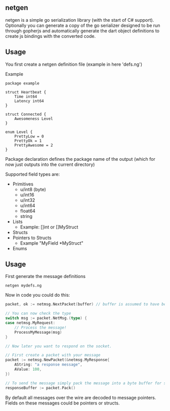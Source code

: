 netgen
--------------------

netgen is a simple go serialization library (with the start of C# support).
Optionally you can generate a copy of the go serializer designed to be run through gopherjs and automatically generate the dart object definitions to create js bindings with the converted code.

Usage
-------------------
You first create a netgen definition file (example in here 'defs.ng')

Example
```
package example

struct Heartbeat {
    Time int64
    Latency int64
}

struct Connected {
    Awesomeness Level
}

enum Level {
    PrettyLow = 0
    PrettyOk = 1
    PrettyAwesome = 2
}
```
Package declaration defines the package name of the output (which for now just outputs into the current directory)

Supported field types are:
- Primitives
  - u/int8 (byte)
  - u/int16
  - u/int32
  - u/int64
  - float64
  - string
- Lists
  - Example: []int or []MyStruct
- Structs
- Pointers to Structs
  - Example "MyField *MyStruct"
- Enums

Usage
----------------------
First generate the message definitions
```
netgen mydefs.ng
```

Now in code you could do this:
```go
packet, ok := netmsg.NextPacket(buffer) // buffer is assumed to have been read off socket

// You can now check the type
switch msg := packet.NetMsg.(type) {
case netmsg.MyRequest:
    // Process the message!
    ProcessMyMessage(msg)
}

// Now later you want to respond on the socket.

// First create a packet with your message
packet := netmsg.NewPacket(&netmsg.MyResponse{
    AString: "a response message",
    AValue: 100,
})

// To send the message simply pack the message into a byte buffer for sending!
responseBuffer := packet.Pack()
```

By default all messages over the wire are decoded to message pointers.
Fields on these messages could be pointers or structs.
